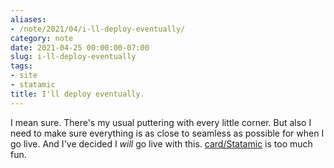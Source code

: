 ```yaml
---
aliases:
- /note/2021/04/i-ll-deploy-eventually/
category: note
date: 2021-04-25 00:00:00-07:00
slug: i-ll-deploy-eventually
tags:
- site
- statamic
title: I'll deploy eventually.
---
```


I mean sure. There's my usual puttering with every little corner. But also I need to make sure everything is as close to seamless as possible for when I go live. And I've decided I *will* go live with this. [card/Statamic](../../../card/Statamic.md) is too much fun.
